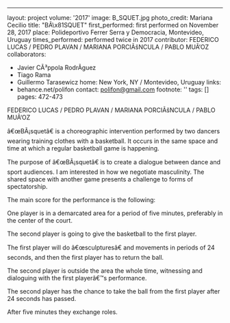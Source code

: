 ---
layout: project
volume: '2017'
image: B_SQUET.jpg
photo_credit: Mariana Cecilio
title: "BÃ\x81SQUET"
first_performed: first performed on November 28, 2017
place: Polideportivo Ferrer Serra y Democracia, Montevideo, Uruguay
times_performed: performed twice in 2017
contributor: FEDERICO LUCAS / PEDRO PLAVAN / MARIANA PORCIÃšNCULA / PABLO MUÃ‘OZ
collaborators:
- Javier CÃ³ppola RodrÃ­guez
- Tiago Rama
- Guillermo Tarasewicz
home: New York, NY / Montevideo, Uruguay
links:
- behance.net/polifon
contact: polifon@gmail.com
footnote: ''
tags: []
pages: 472-473



FEDERICO LUCAS / PEDRO PLAVAN / MARIANA PORCIÃšNCULA / PABLO MUÃ‘OZ

â€œBÃ¡squetâ€ is a choreographic intervention performed by two dancers wearing training clothes with a basketball. It occurs in the same space and time at which a regular basketball game is happening.

The purpose of â€œBÃ¡squetâ€ is to create a dialogue between dance and sport audiences. I am interested in how we negotiate masculinity. The shared space with another game presents a challenge to forms of spectatorship.

The main score for the performance is the following:

One player is in a demarcated area for a period of five minutes, preferably in the center of the court.

The second player is going to give the basketball to the first player.

The first player will do â€œsculpturesâ€ and movements in periods of 24 seconds, and then the first player has to return the ball.

The second player is outside the area the whole time, witnessing and dialoguing with the first playerâ€™s performance.

The second player has the chance to take the ball from the first player after 24 seconds has passed.

After five minutes they exchange roles.
